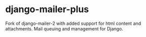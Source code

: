 django-mailer-plus
==================

Fork of django-mailer-2 with added support for html content and attachments. Mail queuing and management for Django.